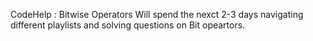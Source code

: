 CodeHelp : Bitwise Operators
Will spend the nexct 2-3 days navigating different playlists and solving questions on Bit opeartors.